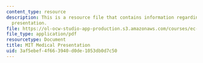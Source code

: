 ```yaml
---
content_type: resource
description: This is a resource file that contains information regarding MIT medical
  presentation.
file: https://ol-ocw-studio-app-production.s3.amazonaws.com/courses/ec-s01-internet-technology-in-local-and-global-communities-spring-2005-summer-2005/3af5ebef4f663940d0de1053db0d7c50_MITEC_S01S05_l3_mit.pdf
file_type: application/pdf
resourcetype: Document
title: MIT Medical Presentation
uid: 3af5ebef-4f66-3940-d0de-1053db0d7c50
---
```

